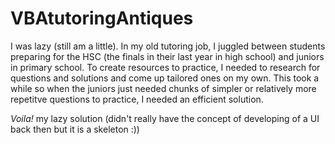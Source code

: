 # VBAtutoringAntiques

I was lazy (still am a little). In my old tutoring job, I juggled between students preparing for the HSC (the finals in their last year in high school) and juniors in primary school. To create resources to practice, I needed to research for questions and solutions and come up tailored ones on my own. This took a while so when the juniors just needed chunks of simpler or relatively more repetitve questions to practice, I needed an efficient solution.

*Voila!* my lazy solution (didn't really have the concept of developing of a UI back then but it is a skeleton :))
